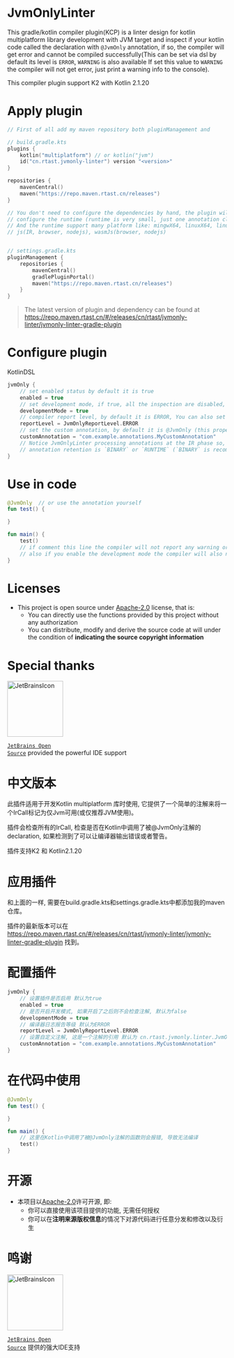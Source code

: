 # JvmOnlyLinter

This gradle/kotlin compiler plugin(KCP) is a linter design for kotlin multiplatform library development
with JVM target and inspect if your kotlin code called the declaration with `@JvmOnly` annotation,
if so, the compiler will get error and cannot be compiled successfully(This can be set via dsl by default
its level is `ERROR`, `WARNING` is also available If set this value to `WARNING` the compiler will not get
error, just print a warning info to the console).

This compiler plugin support K2 with Kotlin 2.1.20

# Apply plugin

```kotlin
// First of all add my maven repository both pluginManagement and 

// build.gradle.kts
plugins {
    kotlin("multiplatform") // or kotlin("jvm")
    id("cn.rtast.jvmonly-linter") version "<version>"
}

repositories {
    mavenCentral()
    maven("https://repo.maven.rtast.cn/releases")
}

// You don't need to configure the dependencies by hand, the plugin will automatically 
// configure the runtime (runtime is very small, just one annotation class and one enum class)
// And the runtime support many platform like: mingwX64, linuxX64, linuxArmX64, macosX64, macosArmX64
// js(IR, browser, nodejs), wasmJs(browser, nodejs)


// settings.gradle.kts
pluginManagement {
    repositories {
        mavenCentral()
        gradlePluginPortal()
        maven("https://repo.maven.rtast.cn/releases")
    }
}
```

> The latest version of plugin and dependency can be found
> at https://repo.maven.rtast.cn/#/releases/cn/rtast/jvmonly-linter/jvmonly-linter-gradle-plugin

# Configure plugin

KotlinDSL

```kotlin
jvmOnly {
    // set enabled status by default it is true
    enabled = true
    // set development mode, if true, all the inspection are disabled, by default it is false
    developmentMode = true
    // compiler report level, by default it is ERROR, You can also set it to NONE or WARNING 
    reportLevel = JvmOnlyReportLevel.ERROR
    // set the custom annotation, by default it is @JvmOnly (this property is the annotation class reference like `cn.rtast.jvmonly.linter.JvmOnly`)
    customAnnotation = "com.example.annotations.MyCustomAnnotation"
    // Notice JvmOnlyLinter processing annotations at the IR phase so, make sure your custom
    // annotation retention is `BINARY` or `RUNTIME` (`BINARY` is recommended) 
}
```

# Use in code

```kotlin
@JvmOnly  // or use the annotation yourself
fun test() {

}

fun main() {
    test()
    // if comment this line the compiler will not report any warning or error
    // also if you enable the development mode the compiler will also not report any warning or error 
}
```

# Licenses

- This project is open source under [Apache-2.0](./LICENSE) license, that is:
    - You can directly use the functions provided by this project without any authorization
    - You can distribute, modify and derive the source code at will under the condition of **indicating the source
      copyright information**

# Special thanks

<div>

<img src="https://resources.jetbrains.com/storage/products/company/brand/logos/jetbrains.png" alt="JetBrainsIcon" width="128">

<a href="https://www.jetbrains.com/opensource/"><code>JetBrains Open Source</code></a> provided the powerful IDE support

</div>

# 中文版本

此插件适用于开发Kotlin multiplatform 库时使用, 它提供了一个简单的注解来将一个IrCall标记为仅Jvm可用(或仅推荐JVM使用)。

插件会检查所有的IrCall, 检查是否在Kotlin中调用了被@JvmOnly注解的declaration, 如果检测到了可以让编译器输出错误或者警告。

插件支持K2 和 Kotlin2.1.20

# 应用插件

和上面的一样, 需要在build.gradle.kts和settings.gradle.kts中都添加我的maven仓库。

插件的最新版本可以在 https://repo.maven.rtast.cn/#/releases/cn/rtast/jvmonly-linter/jvmonly-linter-gradle-plugin 找到。

# 配置插件

```kotlin
jvmOnly {
    // 设置插件是否启用 默认为true
    enabled = true
    // 是否开启开发模式, 如果开启了之后则不会检查注解, 默认为false
    developmentMode = true
    // 编译器日志报告等级 默认为ERROR
    reportLevel = JvmOnlyReportLevel.ERROR
    // 设置自定义注解, 这是一个注解的引用 默认为 cn.rtast.jvmonly.linter.JvmOnly
    customAnnotation = "com.example.annotations.MyCustomAnnotation"
}
```

# 在代码中使用

```kotlin
@JvmOnly
fun test() {

}

fun main() {
    // 这里在Kotlin中调用了被@JvmOnly注解的函数则会报错, 导致无法编译
    test()
}
```

# 开源

- 本项目以[Apache-2.0](./LICENSE)许可开源, 即:
    - 你可以直接使用该项目提供的功能, 无需任何授权
    - 你可以在**注明来源版权信息**的情况下对源代码进行任意分发和修改以及衍生

# 鸣谢

<div>

<img src="https://resources.jetbrains.com/storage/products/company/brand/logos/jetbrains.png" alt="JetBrainsIcon" width="128">

<a href="https://www.jetbrains.com/opensource/"><code>JetBrains Open Source</code></a> 提供的强大IDE支持

</div>
